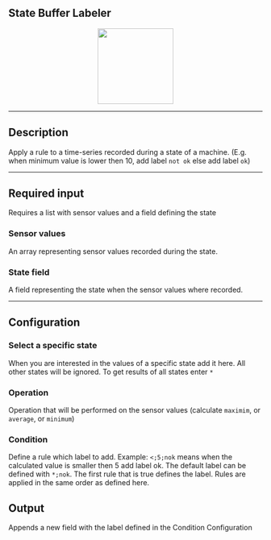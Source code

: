 <!--
  ~ Licensed to the Apache Software Foundation (ASF) under one or more
  ~ contributor license agreements.  See the NOTICE file distributed with
  ~ this work for additional information regarding copyright ownership.
  ~ The ASF licenses this file to You under the Apache License, Version 2.0
  ~ (the "License"); you may not use this file except in compliance with
  ~ the License.  You may obtain a copy of the License at
  ~
  ~    http://www.apache.org/licenses/LICENSE-2.0
  ~
  ~ Unless required by applicable law or agreed to in writing, software
  ~ distributed under the License is distributed on an "AS IS" BASIS,
  ~ WITHOUT WARRANTIES OR CONDITIONS OF ANY KIND, either express or implied.
  ~ See the License for the specific language governing permissions and
  ~ limitations under the License.
  ~
  -->

## State Buffer Labeler

<p align="center">
    <img src="icon.png" width="150px;" class="pe-image-documentation"/>
</p>

***

## Description

Apply a rule to a time-series recorded during a state of a machine.
(E.g. when minimum value is lower then 10, add label `not ok` else add label `ok`)


***

## Required input

Requires a list with sensor values and a field defining the state

### Sensor values

An array representing sensor values recorded during the state.

### State field

A field representing the state when the sensor values where recorded.

***

## Configuration

### Select a specific state
When you are interested in the values of a specific state add it here.
All other states will be ignored. To get results of all states enter `*`

### Operation
Operation that will be performed on the sensor values (calculate `maximim`, or `average`, or `minimum`)

### Condition
Define a rule which label to add. Example: `<;5;nok` means when the calculated value is smaller then 5 add label ok.
The default label can be defined with `*;nok`.
The first rule that is true defines the label. Rules are applied in the same order as defined here.


## Output
Appends a new field  with the label defined in the Condition Configuration

